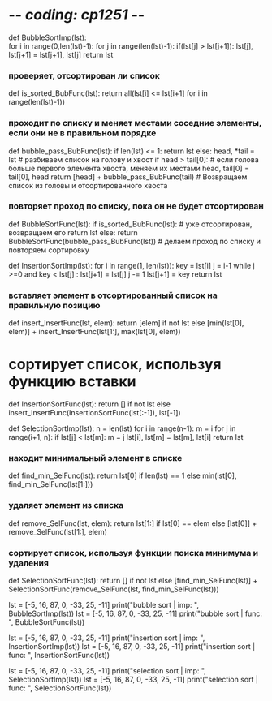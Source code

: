 # -*- coding: cp1251 -*-

def BubbleSortImp(lst):  
    for i in range(0,len(lst)-1): 
        for j in range(len(lst)-1): 
            if(lst[j] > lst[j+1]): 
                lst[j], lst[j+1] = lst[j+1], lst[j]
    return lst

### проверяет, отсортирован ли список
def is_sorted_BubFunc(lst):
    return all(lst[i] <= lst[i+1] for i in range(len(lst)-1))
### проходит по списку и меняет местами соседние элементы, если они не в правильном порядке
def bubble_pass_BubFunc(lst):
    if len(lst) <= 1:
        return lst
    else:
        head, *tail = lst # разбиваем список на голову и хвост
        if head > tail[0]: # если голова больше первого элемента хвоста, меняем их местами
            head, tail[0] = tail[0], head
        return [head] + bubble_pass_BubFunc(tail) # Возвращаем список из головы и отсортированного хвоста
### повторяет проход по списку, пока он не будет отсортирован
def BubbleSortFunc(lst):
    if is_sorted_BubFunc(lst): # уже отсортирован, возвращаем его
        return lst
    else:
        return BubbleSortFunc(bubble_pass_BubFunc(lst)) # делаем проход по списку и повторяем сортировку


def InsertionSortImp(lst):
    for i in range(1, len(lst)):
        key = lst[i]
        j = i-1
        while j >=0 and key < lst[j] :
            lst[j+1] = lst[j]
            j -= 1
        lst[j+1] = key 
    return lst

### вставляет элемент в отсортированный список на правильную позицию
def insert_InsertFunc(lst, elem):
    return [elem] if not lst else [min(lst[0], elem)] + insert_InsertFunc(lst[1:], max(lst[0], elem))
# сортирует список, используя функцию вставки
def InsertionSortFunc(lst):
    return [] if not lst else insert_InsertFunc(InsertionSortFunc(lst[:-1]), lst[-1])
    

def SelectionSortImp(lst):
    n = len(lst)
    for i in range(n-1):
        m = i
        for j in range(i+1, n):
            if lst[j] < lst[m]:
                m = j
        lst[i], lst[m] = lst[m], lst[i]
    return lst

### находит минимальный элемент в списке
def find_min_SelFunc(lst):
    return lst[0] if len(lst) == 1 else min(lst[0], find_min_SelFunc(lst[1:]))
### удаляет элемент из списка
def remove_SelFunc(lst, elem):
    return lst[1:] if lst[0] == elem else [lst[0]] + remove_SelFunc(lst[1:], elem)
### сортирует список, используя функции поиска минимума и удаления
def SelectionSortFunc(lst):
    return [] if not lst else [find_min_SelFunc(lst)] + SelectionSortFunc(remove_SelFunc(lst, find_min_SelFunc(lst)))

 
lst = [-5, 16, 87, 0, -33, 25, -11]
print("bubble sort | imp: ", BubbleSortImp(lst)) 
lst = [-5, 16, 87, 0, -33, 25, -11]
print("bubble sort | func: ", BubbleSortFunc(lst)) 

lst = [-5, 16, 87, 0, -33, 25, -11]
print("insertion sort | imp: ", InsertionSortImp(lst)) 
lst = [-5, 16, 87, 0, -33, 25, -11]
print("insertion sort | func: ", InsertionSortFunc(lst)) 

lst = [-5, 16, 87, 0, -33, 25, -11]
print("selection sort | imp: ", SelectionSortImp(lst)) 
lst = [-5, 16, 87, 0, -33, 25, -11]
print("selection sort | func: ", SelectionSortFunc(lst)) 
